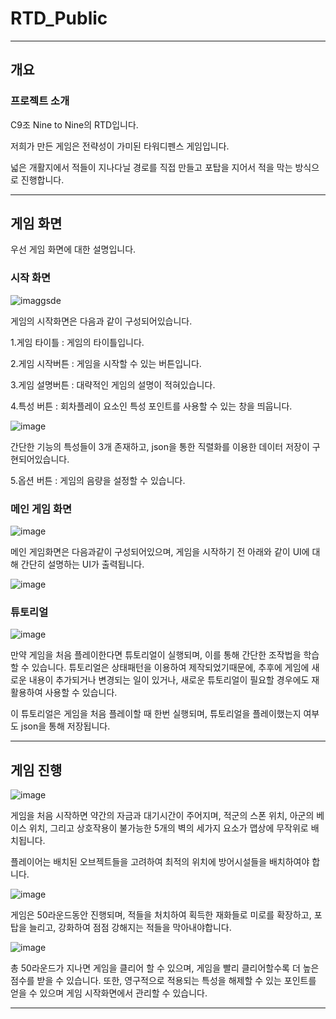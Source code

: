 # RTD_Public

---

## 개요

### 프로젝트 소개

C9조 Nine to Nine의 RTD입니다.

저희가 만든 게임은 전략성이 가미된 타워디펜스 게임입니다.

넓은 개활지에서 적들이 지나다닐 경로를 직접 만들고 포탑을 지어서 적을 막는 방식으로 진행합니다.

---

## 게임 화면

우선 게임 화면에 대한 설명입니다.

### 시작 화면


![imaggsde](https://github.com/user-attachments/assets/0e50f484-e2b9-4aa4-b6c5-9bca98c9d53b)

게임의 시작화면은 다음과 같이 구성되어있습니다.

1.게임 타이틀 : 게임의 타이틀입니다.

2.게임 시작버튼 : 게임을 시작할 수 있는 버튼입니다.

3.게임 설명버튼 : 대략적인 게임의 설명이 적혀있습니다.

4.특성 버튼 : 회차플레이 요소인 특성 포인트를 사용할 수 있는 창을 띄웁니다.

![image](https://github.com/user-attachments/assets/727a5300-4de8-47d2-9bcd-6e0edae29cdf)

간단한 기능의 특성들이 3개 존재하고, json을 통한 직렬화를 이용한 데이터 저장이 구현되어있습니다.

5.옵션 버튼 : 게임의 음량을 설정할 수 있습니다.

### 메인 게임 화면

![image](https://github.com/user-attachments/assets/ec654753-216b-4f5e-949a-d1db9e094845)

메인 게임화면은 다음과같이 구성되어있으며, 게임을 시작하기 전 아래와 같이 UI에 대해 간단히 설명하는 UI가 출력됩니다.

![image](https://github.com/user-attachments/assets/fd324144-348d-46f2-8a2f-ce70c778a859)

### 튜토리얼

![image](https://github.com/user-attachments/assets/96feedb6-f61f-4589-83af-2ed12e72aa67)

만약 게임을 처음 플레이한다면 튜토리얼이 실행되며, 이를 통해 간단한 조작법을 학습할 수 있습니다.
튜토리얼은 상태패턴을 이용하여 제작되었기때문에, 추후에 게임에 새로운 내용이 추가되거나 변경되는 일이 있거나, 새로운 튜토리얼이 필요할 경우에도 재활용하여 사용할 수 있습니다.

이 튜토리얼은 게임을 처음 플레이할 때 한번 실행되며, 튜토리얼을 플레이했는지 여부도 json을 통해 저장됩니다. 

---

## 게임 진행

![image](https://github.com/user-attachments/assets/8430080b-4947-44b5-9bf4-13c1e8779805)

게임을 처음 시작하면 약간의 자금과 대기시간이 주어지며,
적군의 스폰 위치, 아군의 베이스 위치, 그리고 상호작용이 불가능한 5개의 벽의 세가지 요소가 맵상에 무작위로 배치됩니다.

플레이어는 배치된 오브젝트들을 고려하여 최적의 위치에 방어시설들을 배치하여야 합니다.

![image](https://github.com/user-attachments/assets/ea2f81b6-7ac7-4238-a5c5-9ae9cad82c60)

게임은 50라운드동안 진행되며, 적들을 처치하여 획득한 재화들로 미로를 확장하고, 포탑을 늘리고, 강화하여 점점 강해지는 적들을 막아내야합니다.

![image](https://github.com/user-attachments/assets/0c28022d-c7fe-46c2-8034-37ea3a10a9a6)

총 50라운드가 지나면 게임을 클리어 할 수 있으며, 게임을 빨리 클리어할수록 더 높은 점수를 받을 수 있습니다.
또한, 영구적으로 적용되는 특성을 해제할 수 있는 포인트를 얻을 수 있으며 게임 시작화면에서 관리할 수 있습니다.

---
